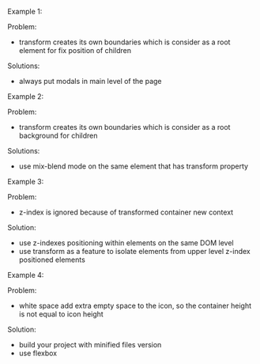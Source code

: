 Example 1:

Problem:

- transform creates its own boundaries which is consider as a root element for fix position of children

Solutions:

- always put modals in main level of the page

Example 2:

Problem:

- transform creates its own boundaries which is consider as a root background for children

Solutions:

- use mix-blend mode on the same element that has transform property

Example 3:

Problem:

- z-index is ignored because of transformed container new context

Solution:

- use z-indexes positioning within elements on the same DOM level
- use transform as a feature to isolate elements from upper level z-index positioned elements

Example 4:

Problem:

- white space add extra empty space to the icon, so the container height is not equal to icon height

Solution:

- build your project with minified files version
- use flexbox